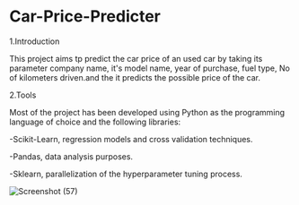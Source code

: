 # Car-Price-Predicter

1.Introduction

This project aims tp predict the car price of an used car by taking its parameter company name, it's model name, year of purchase, fuel type, No of kilometers driven.and the it predicts the possible price of the car.

2.Tools


Most of the project has been developed using Python as the programming language of choice and the following libraries:


-Scikit-Learn, regression models and cross validation techniques.


-Pandas, data analysis purposes.


-Sklearn, parallelization of the hyperparameter tuning process.


![Screenshot (57)](https://user-images.githubusercontent.com/105923718/225853803-4d4bedac-a532-4032-959d-bae446c16677.png)
